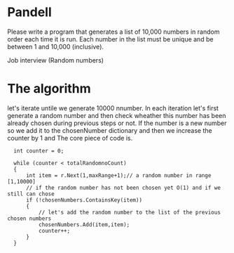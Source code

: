 # Pandell  
Please write a program that generates a list of 10,000 numbers in random order each time it is run. Each number in the list must be unique and be between 1 and 10,000 (inclusive).  

Job interview (Random numbers)  
# The algorithm 

let's iterate untile we generate 10000 nnumber. In each iteration let's first generate a random number and then check wheather this number has been already chosen during previous steps or not. If the number is a new number so we add it to the chosenNumber dictionary and then we increase the counter by 1 and The core piece of code is.  
```
  int counter = 0;

  while (counter < totalRandomnoCount)
  {
      int item = r.Next(1,maxRange+1);// a random number in range [1,10000] 
      // if the random number has not been chosen yet O(1) and if we still can chose 
      if (!chosenNumbers.ContainsKey(item))
      {
          // let's add the random number to the list of the previous chosen numbers 
          chosenNumbers.Add(item,item);
          counter++;
      }
  }
```
